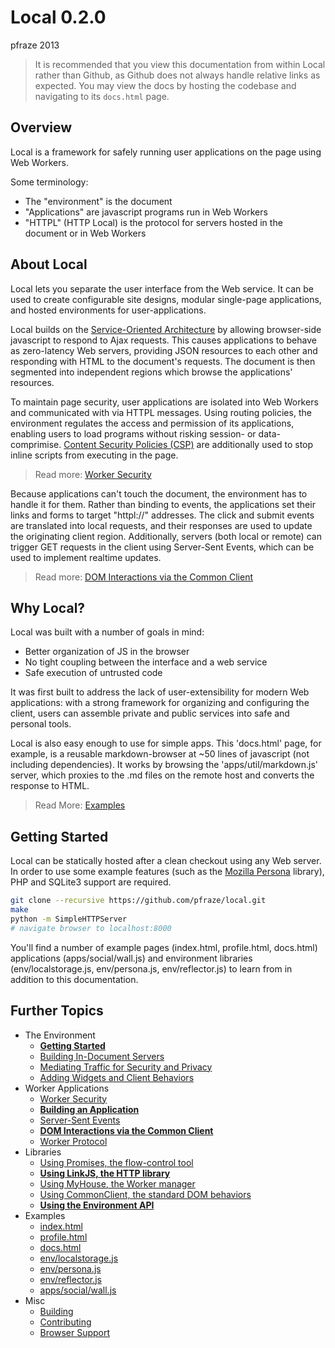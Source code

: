 Local 0.2.0
===========

pfraze 2013

 > It is recommended that you view this documentation from within Local rather than Github, as Github does not always handle relative links as expected. You may view the docs by hosting the codebase and navigating to its `docs.html` page.


## Overview

Local is a framework for safely running user applications on the page using Web Workers.

Some terminology:

 - The "environment" is the document
 - "Applications" are javascript programs run in Web Workers
 - "HTTPL" (HTTP Local) is the protocol for servers hosted in the document or in Web Workers


## About Local

Local lets you separate the user interface from the Web service. It can be used to create configurable site designs, modular single-page applications, and hosted environments for user-applications.

Local builds on the <a target="_top" href="http://en.wikipedia.org/wiki/Service-oriented_architecture">Service-Oriented Architecture</a> by allowing browser-side javascript to respond to Ajax requests. This causes applications to behave as zero-latency Web servers, providing JSON resources to each other and responding with HTML to the document's requests. The document is then segmented into independent regions which browse the applications' resources.

To maintain page security, user applications are isolated into Web Workers and communicated with via HTTPL messages. Using routing policies, the environment regulates the access and permission of its applications, enabling users to load programs without risking session- or data-comprimise. <a target="_top" href="https://developer.mozilla.org/en-US/docs/Security/CSP">Content Security Policies (CSP)</a> are additionally used to stop inline scripts from executing in the page.

 > Read more: [Worker Security](apps/security.md)

Because applications can't touch the document, the environment has to handle it for them. Rather than binding to events, the applications set their links and forms to target "httpl://" addresses. The click and submit events are translated into local requests, and their responses are used to update the originating client region. Additionally, servers (both local or remote) can trigger GET requests in the client using Server-Sent Events, which can be used to implement realtime updates.

 > Read more: [DOM Interactions via the Common Client](apps/dom_behaviors.md)


## Why Local?

Local was built with a number of goals in mind:

 - Better organization of JS in the browser
 - No tight coupling between the interface and a web service
 - Safe execution of untrusted code

It was first built to address the lack of user-extensibility for modern Web applications: with a strong framework for organizing and configuring the client, users can assemble private and public services into safe and personal tools.

Local is also easy enough to use for simple apps. This 'docs.html' page, for example, is a reusable markdown-browser at ~50 lines of javascript (not including dependencies). It works by browsing the 'apps/util/markdown.js' server, which proxies to the .md files on the remote host and converts the response to HTML.

 > Read More: [Examples](examples/readme.md)


## Getting Started

Local can be statically hosted after a clean checkout using any Web server. In order to use some example features (such as the <a target="_top" href="http://www.mozilla.org/en-US/persona/">Mozilla Persona</a> library), PHP and SQLite3 support are required.

```bash
git clone --recursive https://github.com/pfraze/local.git
make
python -m SimpleHTTPServer
# navigate browser to localhost:8000
```

You'll find a number of example pages (index.html, profile.html, docs.html) applications (apps/social/wall.js) and environment libraries (env/localstorage.js, env/persona.js, env/reflector.js) to learn from in addition to this documentation.


## Further Topics

 - The Environment
   - [**Getting Started**](env/getting_started.md)
   - [Building In-Document Servers](env/document_servers.md)
   - [Mediating Traffic for Security and Privacy](env/mediating_traffic.md)
   - [Adding Widgets and Client Behaviors](env/adding_widgets.md)
 - Worker Applications
   - [Worker Security](apps/security.md)
   - [**Building an Application**](apps/building.md)
   - [Server-Sent Events](apps/events.md)
   - [**DOM Interactions via the Common Client**](apps/dom_behaviors.md)
   - [Worker Protocol](apps/worker_protocol.md)
 - Libraries
   - [Using Promises, the flow-control tool](lib/promises.md)
   - [**Using LinkJS, the HTTP library**](lib/linkjs.md)
   - [Using MyHouse, the Worker manager](lib/myhouse.md)
   - [Using CommonClient, the standard DOM behaviors](lib/commonclient.md)
   - [**Using the Environment API**](lib/environment.md)
 - Examples
   - [index.html](examples/index.md)
   - [profile.html](examples/profile.md)
   - [docs.html](examples/docs.md)
   - [env/localstorage.js](examples/localstorage.md)
   - [env/persona.js](examples/persona.md)
   - [env/reflector.js](examples/reflector.md)
   - [apps/social/wall.js](examples/wall.md)
 - Misc
   - [Building](misc/building.md)
   - [Contributing](misc/contributing.md)
   - [Browser Support](misc/browser_support.md)